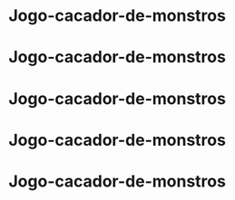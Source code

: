 # Jogo-cacador-de-monstros
# Jogo-cacador-de-monstros
# Jogo-cacador-de-monstros
# Jogo-cacador-de-monstros
# Jogo-cacador-de-monstros
